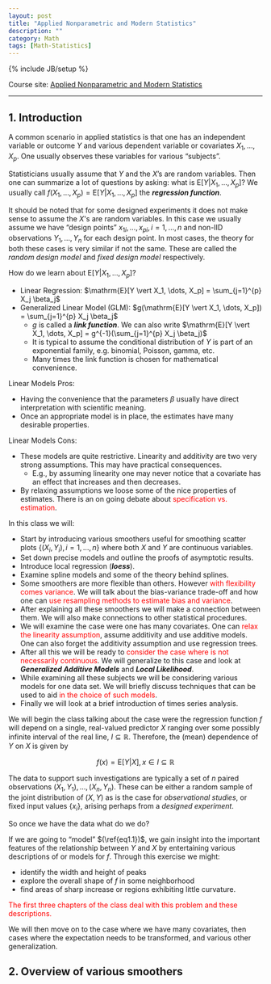 ```yaml
---
layout: post
title: "Applied Nonparametric and Modern Statistics"
description: ""
category: Math
tags: [Math-Statistics]
---
```

{% include JB/setup %}

Course site: [Applied Nonparametric and Modern Statistics](http://www.biostat.jhsph.edu/~ririzarr/Teaching/754/)

-----

## 1. Introduction

A common scenario in applied statistics is that one has an independent variable or outcome $Y$ and various dependent variable or covariates $X_1,\dots,X_p$. One usually observes these variables for various “subjects”.

Statisticians usually assume that $Y$ and the $X$’s are random variables. Then one can summarize a lot of questions by asking: what is $\mathrm{E}[Y \vert X_1, \dots, X_p]$? We usually call $f(X_1, \dots, X_p) = \mathrm{E}[Y \vert X_1, \dots, X_p]$ the _**regression function**_.

It should be noted that for some designed experiments it does not make sense to assume the $X$'s are random variables. In this case we usually assume we have “design points” $x_{1i}, \dots, x_{pi}, i=1,\dots,n$ and non-IID observations $Y_1, \dots, Y_n$ for each design point. In most cases, the theory for both these cases is very similar if not the same. These are called the _random design model_ and _fixed design model_ respectively.

How do we learn about $\mathrm{E}[Y \vert X_1, \dots, X_p]$?

- Linear Regression: $\mathrm{E}[Y \vert X_1, \dots, X_p] = \sum_{j=1}^{p} X_j \beta_j$
- Generalized Linear Model (GLM): $g(\mathrm{E}[Y \vert X_1, \dots, X_p]) = \sum_{j=1}^{p} X_j \beta_j$
	- $g$ is called a _**link function**_. We can also write $\mathrm{E}[Y \vert X_1, \dots, X_p] = g^{-1}(\sum_{j=1}^{p} X_j \beta_j)$
	- It is typical to assume the conditional distribution of $Y$ is part of an exponential family, e.g. binomial, Poisson, gamma, etc.
	- Many times the link function is chosen for mathematical convenience.
	
Linear Models Pros:

- Having the convenience that the parameters $\beta$ usually have direct interpretation with scientific meaning.
- Once an appropriate model is in place, the estimates have many desirable properties.

Linear Models Cons:

- These models are quite restrictive. Linearity and additivity are two very strong assumptions. This may have practical consequences. 
	- E.g., by assuming linearity one may never notice that a covariate has an effect that increases and then decreases. 
- By relaxing assumptions we loose some of the nice properties of estimates. There is an on going debate about <font color="red">specification vs. estimation</font>.
	
In this class we will:

- Start by introducing various smoothers useful for smoothing scatter plots $\lbrace (X_i, Y_i), i = 1,\dots, n\rbrace$ where both $X$ and $Y$ are continuous variables.
- Set down precise models and outline the proofs of asymptotic results.
- Introduce local regression (_**loess**_).
- Examine spline models and some of the theory behind splines.
- Some smoothers are more flexible than others. However <font color="red">with flexibility comes variance</font>. We will talk about the bias-variance trade-off and how one can <font color="red">use resampling methods to estimate bias and variance</font>.
- After explaining all these smoothers we will make a connection between them. We will also make connections to other statistical procedures.
- We will examine the case were one has many covariates. One can <font color="red">relax the linearity assumption</font>, assume additivity and use additive models. One can also forget the additivity assumption and use regression trees.
- After all this we will be ready to <font color="red">consider the case where is not necessarily continuous</font>. We will generalize to this case and look at _**Generalized Additive Models**_ and _**Local Likelihood**_.
- While examining all these subjects we will be considering various models for one data set. We will briefly discuss techniques that can be used to aid <font color="red">in the choice of such models</font>.
- Finally we will look at a brief introduction of times series analysis.

We will begin the class talking about the case were the regression function $f$ will depend on a single, real-valued predictor $X$ ranging over some possibly infinite interval of the real line, $I \subseteq \mathbb{R}$. Therefore, the (mean) dependence of $Y$ on $X$ is given by

$$
	f(x) = \mathrm{E}[Y \vert X], x \in I \subseteq \mathbb{R}
	\tag{1.1}
	\label{eq1.1}
$$

The data to support such investigations are typically a set of $n$ paired observations $(X_1, Y_1), \dots, (X_n,Y_n)$. These can be either a random sample of the joint distribution of $(X,Y)$ as is the case for _observational studies_, or fixed input values $\lbrace x_i \rbrace$, arising perhaps from a _designed experiment_.

So once we have the data what do we do?

If we are going to “model” $(\ref{eq1.1})$, we gain insight into the important features of the relationship between $Y$ and $X$ by entertaining various descriptions of or models for $f$. Through this exercise we might:

- identify the width and height of peaks
- explore the overall shape of $f$ in some neighborhood
- find areas of sharp increase or regions exhibiting little curvature.

<font color="red">The first three chapters of the class deal with this problem and these descriptions.</font> 

We will then move on to the case where we have many covariates, then cases where the expectation needs to be transformed, and various other generalization. 

## 2. Overview of various smoothers

